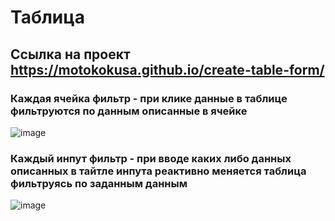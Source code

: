 # Таблица

## Ссылка на проект https://motokokusa.github.io/create-table-form/

### Каждая ячейка фильтр - при клике данные в таблице фильтруются по данным описанные в ячейке

![image](https://user-images.githubusercontent.com/67364633/176267650-00c230c8-5d1f-4178-9629-3d4854c02d33.png)

### Каждый инпут фильтр - при вводе каких либо данных описанных в тайтле инпута реактивно меняется таблица фильтруясь по заданным данным

![image](https://user-images.githubusercontent.com/67364633/176267841-ff3ccb01-3053-4ecf-a4be-002cb91a5c94.png)


